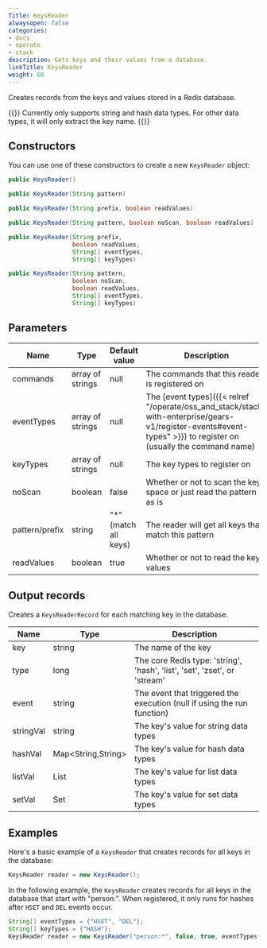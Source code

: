```yaml
---
Title: KeysReader
alwaysopen: false
categories:
- docs
- operate
- stack
description: Gets keys and their values from a database.
linkTitle: KeysReader
weight: 60
---
```


Creates records from the keys and values stored in a Redis database.

{{<note>}}
 Currently only supports string and hash data types. For other data types, it will only extract the key name.
{{</note>}}

## Constructors

You can use one of these constructors to create a new `KeysReader` object:

```java
public KeysReader()

public KeysReader(String pattern)

public KeysReader(String prefix, boolean readValues)

public KeysReader(String pattern, boolean noScan, boolean readValues)

public KeysReader(String prefix, 
                  boolean readValues, 
                  String[] eventTypes, 
                  String[] keyTypes)

public KeysReader(String pattern, 
                  boolean noScan, 
                  boolean readValues, 
                  String[] eventTypes, 
                  String[] keyTypes)
```

## Parameters

| Name | Type | Default value | Description |
|------|------|---------------|-------------|
| commands | array of strings | null | The commands that this reader is registered on |
| eventTypes | array of strings | null | The [event types]({{< relref "/operate/oss_and_stack/stack-with-enterprise/gears-v1/register-events#event-types" >}}) to register on (usually the command name) |
| keyTypes | array of strings | null | The key types to register on |
| noScan | boolean | false | Whether or not to scan the key space or just read the pattern as is |
| pattern/prefix | string | "\*" (match all keys) | The reader will get all keys that match this pattern |
| readValues | boolean | true | Whether or not to read the keys' values |


## Output records

Creates a `KeysReaderRecord` for each matching key in the database.

| Name | Type | Description |
|------|------|-------------|
| key | string | The name of the key |
| type | long | The core Redis type: 'string', 'hash', 'list', 'set', 'zset', or 'stream' |
| event | string | The event that triggered the execution (null if using the run function) |
| stringVal | string | The key's value for string data types |
| hashVal | Map<String,String> | The key's value for hash data types |
| listVal | List<String> | The key's value for list data types |
| setVal | Set<String> | The key's value for set data types |

## Examples

Here's a basic example of a `KeysReader` that creates records for all keys in the database:

```java
KeysReader reader = new KeysReader();
```

In the following example, the `KeysReader` creates records for all keys in the database that start with "person:". When registered, it only runs for hashes after `HSET` and `DEL` events occur.

```java
String[] eventTypes = {"HSET", "DEL"};
String[] keyTypes = {"HASH"};
KeysReader reader = new KeysReader("person:*", false, true, eventTypes, keyTypes);
```
